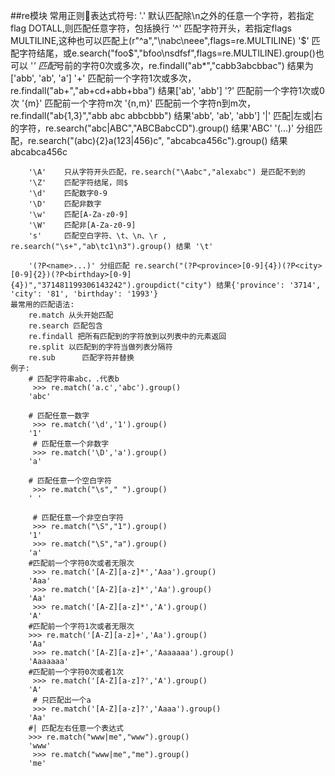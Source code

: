 ##re模块
    常用正则表达式符号:
        '.'     默认匹配除\n之外的任意一个字符，若指定flag DOTALL,则匹配任意字符，包括换行
        '^'     匹配字符开头，若指定flags MULTILINE,这种也可以匹配上(r"^a","\nabc\neee",flags=re.MULTILINE)
        '$'     匹配字符结尾，或e.search("foo$","bfoo\nsdfsf",flags=re.MULTILINE).group()也可以
        '*'     匹配*号前的字符0次或多次，re.findall("ab*","cabb3abcbbac")  结果为['abb', 'ab', 'a']
        '+'     匹配前一个字符1次或多次，re.findall("ab+","ab+cd+abb+bba") 结果['ab', 'abb']
        '?'     匹配前一个字符1次或0次
        '{m}'   匹配前一个字符m次
        '{n,m}' 匹配前一个字符n到m次，re.findall("ab{1,3}","abb abc abbcbbb") 结果'abb', 'ab', 'abb']
        '|'     匹配|左或|右的字符，re.search("abc|ABC","ABCBabcCD").group() 结果'ABC'
        '(...)' 分组匹配，re.search("(abc){2}a(123|456)c", "abcabca456c").group() 结果 abcabca456c
         
         
        '\A'    只从字符开头匹配，re.search("\Aabc","alexabc") 是匹配不到的
        '\Z'    匹配字符结尾，同$
        '\d'    匹配数字0-9
        '\D'    匹配非数字
        '\w'    匹配[A-Za-z0-9]
        '\W'    匹配非[A-Za-z0-9]
        's'     匹配空白字符、\t、\n、\r , re.search("\s+","ab\tc1\n3").group() 结果 '\t'
         
        '(?P<name>...)' 分组匹配 re.search("(?P<province>[0-9]{4})(?P<city>[0-9]{2})(?P<birthday>[0-9]{4})","371481199306143242").groupdict("city") 结果{'province': '3714', 'city': '81', 'birthday': '1993'}
    最常用的匹配语法:
        re.match 从头开始匹配
        re.search 匹配包含
        re.findall 把所有匹配到的字符放到以列表中的元素返回
        re.split 以匹配到的字符当做列表分隔符
        re.sub      匹配字符并替换
    例子:
        # 匹配字符串abc，.代表b
         >>> re.match('a.c','abc').group()
        'abc'
        
        # 匹配任意一数字
         >>> re.match('\d','1').group()
        '1'
         # 匹配任意一个非数字
         >>> re.match('\D','a').group()
        'a'
        
        # 匹配任意一个空白字符
         >>> re.match("\s"," ").group()
        ' '
        
         # 匹配任意一个非空白字符
         >>> re.match("\S","1").group()
        '1'
         >>> re.match("\S","a").group()
        'a'
        #匹配前一个字符0次或者无限次
         >>> re.match('[A-Z][a-z]*','Aaa').group()
        'Aaa'
         >>> re.match('[A-Z][a-z]*','Aa').group()
        'Aa'
         >>> re.match('[A-Z][a-z]*','A').group()
        'A'
        #匹配前一个字符1次或者无限次
        >>> re.match('[A-Z][a-z]+','Aa').group()
        'Aa'
         >>> re.match('[A-Z][a-z]+','Aaaaaaa').group()
        'Aaaaaaa'
        #匹配前一个字符0次或者1次
         >>> re.match('[A-Z][a-z]?','A').group()
        'A'
         # 只匹配出一个a
         >>> re.match('[A-Z][a-z]?','Aaaa').group()
        'Aa'
        #| 匹配左右任意一个表达式
        >>> re.match("www|me","www").group()
        'www'
         >>> re.match("www|me","me").group()
        'me'
        